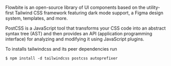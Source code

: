 Flowbite is an open-source library of UI components based on the utility-first Tailwind CSS framework featuring dark mode support, a Figma design system, templates, and more.


PostCSS is a JavaScript tool that transforms your CSS code into an abstract syntax tree (AST) and then provides an API (application programming interface) for analyzing and modifying it using JavaScript plugins.

To installs tailwindcss and its peer dependencies run
```
$ npm install -d tailwindcss postcss autoprefixer
```